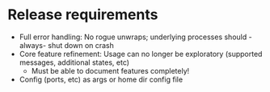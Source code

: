 # Release requirements
- Full error handling: No rogue unwraps; underlying processes should -always- shut down on crash 
- Core feature refinement: Usage can no longer be exploratory (supported messages, additional states, etc)
	- Must be able to document features completely! 
- Config (ports, etc) as args or home dir config file
